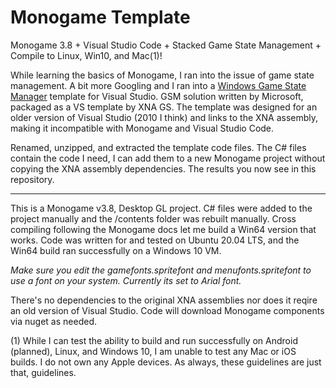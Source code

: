 # Monogame Template
Monogame 3.8 + Visual Studio Code + Stacked Game State Management + Compile to Linux, Win10, and Mac(1)!


While learning the basics of Monogame, I ran into the issue of game state management.  A bit more Googling and I ran into a [Windows Game State Manager](https://marketplace.visualstudio.com/items?itemName=XNAGSEducation.WindowsGameStateManagement&ssr=false#overview) template for Visual Studio.  GSM solution written by Microsoft, packaged as a VS template by XNA GS.  The template was designed for an older version of Visual Studio (2010 I think) and links to the XNA assembly, making it incompatible with Monogame and Visual Studio Code.

Renamed, unzipped, and extracted the template code files.  The C# files contain the code I need, I can add them to a new Monogame project without copying the XNA assembly dependencies.  The results you now see in this repository.

-----

This is a Monogame v3.8, Desktop GL project.  C# files were added to the project manually and the /contents folder was rebuilt manually.  Cross compiling following the Monogame docs let me build a Win64 version that works.  Code was written for and tested on Ubuntu 20.04 LTS, and the Win64 build ran successfully on a Windows 10 VM.

*Make sure you edit the gamefonts.spritefont and menufonts.spritefont to use a font on your system.  Currently its set to Arial font.*

There's no dependencies to the original XNA assemblies nor does it reqire an old version of Visual Studio.  Code will download Monogame components via nuget as needed.

(1) While I can test the ability to build and run successfully on Android (planned), Linux, and Windows 10, I am unable to test any Mac or iOS builds.  I do not own any Apple devices.  As always, these guidelines are just that, guidelines.  
